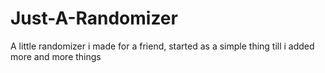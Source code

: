 # Just-A-Randomizer
A little randomizer i made for a friend, started as a simple thing till i added more and more things
